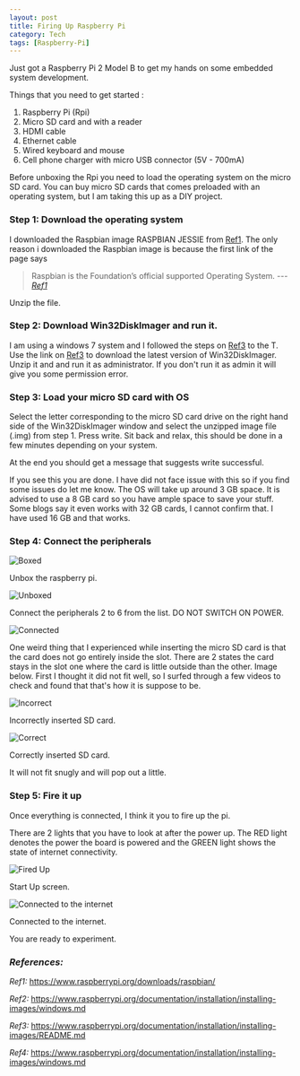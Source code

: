 ```yaml
---
layout: post
title: Firing Up Raspberry Pi
category: Tech
tags: [Raspberry-Pi]
---
```


Just got a Raspberry Pi 2 Model B to get my hands on some embedded system development.

Things that you need to get started :
1. Raspberry Pi (Rpi)
2. Micro SD card and with a reader
3. HDMI cable
4. Ethernet cable
5. Wired keyboard and mouse
6. Cell phone charger with micro USB connector (5V - 700mA)

Before unboxing the Rpi you need to load the operating system on the micro SD card. You can buy micro SD cards that comes preloaded with an operating system, but I am taking this up as a DIY project.

### Step 1: Download the operating system

I downloaded the Raspbian image RASPBIAN JESSIE from [Ref1]([Ref]). The only reason i downloaded the Raspbian image is because the first link of the page says 
> Raspbian is the Foundation’s official supported Operating System.
> ---<cite>[Ref1]

Unzip the file.

### Step 2: Download Win32DiskImager and run it.

I am using a windows 7 system and I followed the steps on [Ref3]([Ref3]) to the T. Use the link on [Ref3]([Ref3]) to download the latest version of Win32DiskImager. Unzip it and and run it as administrator. If you don't run it as admin it will give you some permission error.

### Step 3: Load your micro SD card with OS
Select the letter corresponding to the micro SD card drive on the right hand side of the Win32DiskImager window and select the unzipped image file (.img) from step 1. Press write. Sit back and relax, this should be done in a few minutes depending on your system.

At the end you should get a message that suggests write successful.

If you see this you are done. I have did not face issue with this so if you find some issues do let me know. The OS will take up around 3 GB space. It is advised to use a 8 GB card so you have ample space to save your stuff. Some blogs say it even works with 32 GB cards, I cannot confirm that. I have used 16 GB and that works.

### Step 4: Connect the peripherals 
![Boxed](https://cdn.rawgit.com/arccoder/arccoder.github.io/master/blog/images/_posts/01_2016/box.JPG)

Unbox the raspberry pi.

![Unboxed](https://cdn.rawgit.com/arccoder/arccoder.github.io/master/blog/images/_posts/01_2016/unbox.JPG)

Connect the peripherals 2 to 6 from the list. 
DO NOT SWITCH ON POWER.

![Connected](https://cdn.rawgit.com/arccoder/arccoder.github.io/master/blog/images/_posts/01_2016/connected.JPG)

One weird thing that I experienced while inserting the micro SD card is that the card does not go entirely inside the slot. There are 2 states the card stays in the slot one where the card is little outside than the other. Image below. First I thought it did not fit well, so I surfed through a few videos to check and found that that's how it is suppose to be.

![Incorrect](https://cdn.rawgit.com/arccoder/arccoder.github.io/master/blog/images/_posts/01_2016/incorrect.jpg)

Incorrectly inserted SD card.

![Correct](https://cdn.rawgit.com/arccoder/arccoder.github.io/master/blog/images/_posts/01_2016/correct.jpg)

Correctly inserted SD card.

It will not fit snugly and will pop out a little.

### Step 5: Fire it up

Once everything is connected, I think it you to fire up the pi.

There are 2 lights that you have to look at after the power up.
The RED light denotes the power the board is powered and the GREEN light shows the state of internet connectivity.

![Fired Up](https://cdn.rawgit.com/arccoder/arccoder.github.io/master/blog/images/_posts/01_2016/start.JPG)

Start Up screen.

![Connected to the internet](https://cdn.rawgit.com/arccoder/arccoder.github.io/master/blog/images/_posts/01_2016/internet.JPG)

Connected to the internet.

You are ready to experiment.

### *References:*
[Ref1]:https://www.raspberrypi.org/downloads/raspbian/
[Ref2]:https://www.raspberrypi.org/documentation/installation/installing-images/windows.md
[Ref3]:https://www.raspberrypi.org/documentation/installation/installing-images/README.md
[Ref4]:https://www.raspberrypi.org/documentation/installation/installing-images/windows.md

*Ref1:* https://www.raspberrypi.org/downloads/raspbian/

*Ref2:* https://www.raspberrypi.org/documentation/installation/installing-images/windows.md

*Ref3:* https://www.raspberrypi.org/documentation/installation/installing-images/README.md

*Ref4:* https://www.raspberrypi.org/documentation/installation/installing-images/windows.md
